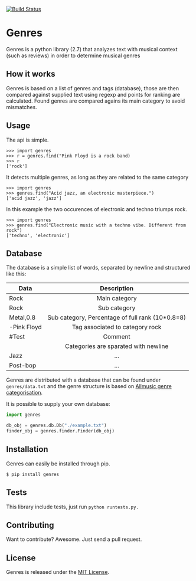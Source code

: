 [![Build Status](https://travis-ci.org/marteinn/genres.svg?branch=master)](https://travis-ci.org/marteinn/genres)

# Genres
Genres is a python library (2.7) that analyzes text with musical context (such as reviews) in order to determine musical genres

## How it works
Genres is based on a list of genres and tags (database), those are then compared against supplied text using regexp and points for ranking are calculated. Found genres are compared agains its main category to avoid mismatches.

## Usage

The api is simple.

    >>> import genres
    >>> r = genres.find("Pink Floyd is a rock band)
    >>> r
    ['rock']
    
It detects multiple genres, as long as they are related to the same category

    >>> import genres
    >>> genres.find("Acid jazz, an electronic masterpiece.")
    ['acid jazz', 'jazz']
    
In this example the two occurences of electronic and techno triumps rock.
    
    >>> import genres
    >>> genres.find("Electronic music with a techno vibe. Different from rock")
    ['techno', 'electronic']



## Database

The database is a simple list of words, separated by newline and structured like this:

|Data|Description|
|-------------|:-------------:|
|Rock|Main category|
|Rock|Sub category|
|Metal,0.8|Sub category, Percentage of full rank (10*0.8=8)|
|-Pink Floyd|Tag associated to category rock|
|#Test|Comment|
||Categories are sparated with newline|
|Jazz|...|
|Post-bop|...|

Genres are distributed with a database that can be found under `genres/data.txt` and the genre structure is based on [Allmusic genre categorisation](http://en.wikipedia.org/wiki/List_of_popular_music_genres).

It is possible to supply your own database:

```python
import genres

db_obj = genres.db.Db("./example.txt")
finder_obj = genres.finder.Finder(db_obj)
```

## Installation

Genres can easily be installed through pip.

    $ pip install genres


## Tests

This library include tests, just run `python runtests.py.`

## Contributing

Want to contribute? Awesome. Just send a pull request.


## License

Genres is released under the [MIT License](http://www.opensource.org/licenses/MIT).
